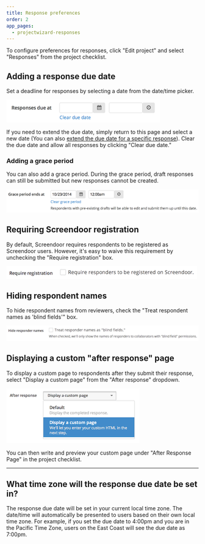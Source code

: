 ```yaml
---
title: Response preferences
order: 2
app_pages:
  - projectwizard-responses
---
```


To configure preferences for responses, click "Edit project" and select "Responses" from the project checklist.

## Adding a response due date

Set a deadline for responses by selecting a date from the date/time picker.

![set due date](../images/screenshot_due_date.png)

If you need to extend the due date, simply return to this page and select a new date (You can also [extend the due date for a specific response](../responses/viewing_unsubmitted_responses.html#extending-the-due-date-for-a-specific-response)). Clear the due date and allow all responses by clicking "Clear due date."

### Adding a grace period

You can also add a grace period. During the grace period, draft responses can still be submitted but new responses cannot be created. 

![grace period](../images/screenshot_grace_period.png)

## Requiring Screendoor registration

By default, Screendoor requires respondents to be registered as Screendoor users. However, it's easy to waive this requirement by unchecking the "Require registration" box.

![waive registration requirement](../images/screenshot_require_registration.png)

## Hiding respondent names

To hide respondent names from reviewers, check the "Treat respondent names as 'blind fields'" box.

![hide respondent names](../images/screenshot_hide_responder_names.png)

## Displaying a custom "after response" page

To display a custom page to respondents after they submit their response, select "Display a custom page" from the "After response" dropdown.

![custom after response](../images/screenshot_after_response.png)

You can then write and preview your custom page under "After Response Page" in the project checklist.

---

## What time zone will the response due date be set in?
The response due date will be set in your current local time zone. The date/time will automatically be presented to users based on their own local time zone. For example, if you set the due date to 4:00pm and you are in the Pacific Time Zone, users on the East Coast will see the due date as 7:00pm.

